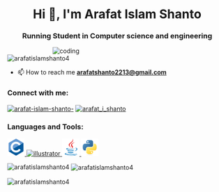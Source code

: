 <h1 align="center">Hi 👋, I'm Arafat Islam Shanto</h1>
<h3 align="center">Running Student in Computer science and engineering</h3>
<img align="right" alt="coding" width="400" src="https://user-images.githubusercontent.com/55389276/140866485-8fb1c876-9a8f-4d6a-98dc-08c4981eaf70.gif">
<p align="left"> <img src="https://komarev.com/ghpvc/?username=arafatislamshanto4&label=Profile%20views&color=0e75b6&style=flat" alt="arafatislamshanto4" /> </p>

- 📫 How to reach me **arafatshanto2213@gmail.com**

<h3 align="left">Connect with me:</h3>
<p align="left">
<a href="https://linkedin.com/in/arafat-islam-shanto-" target="blank"><img align="center" src="https://raw.githubusercontent.com/rahuldkjain/github-profile-readme-generator/master/src/images/icons/Social/linked-in-alt.svg" alt="arafat-islam-shanto-" height="30" width="40" /></a>
<a href="https://instagram.com/arafat_i_shanto" target="blank"><img align="center" src="https://raw.githubusercontent.com/rahuldkjain/github-profile-readme-generator/master/src/images/icons/Social/instagram.svg" alt="arafat_i_shanto" height="30" width="40" /></a>
</p>

<h3 align="left">Languages and Tools:</h3>
<p align="left"> <a href="https://www.cprogramming.com/" target="_blank" rel="noreferrer"> <img src="https://raw.githubusercontent.com/devicons/devicon/master/icons/c/c-original.svg" alt="c" width="40" height="40"/> </a> <a href="https://www.adobe.com/in/products/illustrator.html" target="_blank" rel="noreferrer"> <img src="https://www.vectorlogo.zone/logos/adobe_illustrator/adobe_illustrator-icon.svg" alt="illustrator" width="40" height="40"/> </a> <a href="https://www.java.com" target="_blank" rel="noreferrer"> <img src="https://raw.githubusercontent.com/devicons/devicon/master/icons/java/java-original.svg" alt="java" width="40" height="40"/> </a> <a href="https://www.python.org" target="_blank" rel="noreferrer"> <img src="https://raw.githubusercontent.com/devicons/devicon/master/icons/python/python-original.svg" alt="python" width="40" height="40"/> </a> </p>

<p><img align="left" src="https://github-readme-stats.vercel.app/api/top-langs?username=arafatislamshanto4&show_icons=true&locale=en&layout=compact" alt="arafatislamshanto4" /></p>

<p>&nbsp;<img align="center" src="https://github-readme-stats.vercel.app/api?username=arafatislamshanto4&show_icons=true&locale=en" alt="arafatislamshanto4" /></p>

<p><img align="center" src="https://github-readme-streak-stats.herokuapp.com/?user=arafatislamshanto4&" alt="arafatislamshanto4" /></p>
